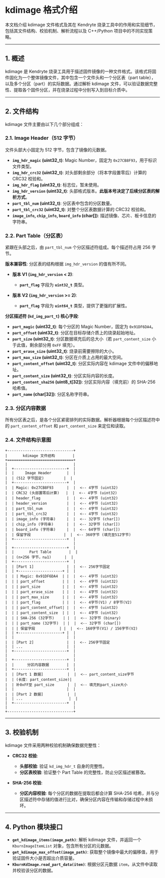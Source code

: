 # kdimage 格式介绍

本文档介绍 kdimage 文件格式及其在 Kendryte 烧录工具中的作用和实现细节，包括其文件结构、校验机制、解析流程以及 C++/Python 项目中的不同实现策略。

---

## 1. 概述

kdimage 是 Kendryte 烧录工具用于描述固件镜像的一种文件格式。该格式将固件固化为一个整体镜像文件，其中包含一个文件头和一个分区表（part table），以及多个分区（part）的实际数据。通过解析 kdimage 文件，可以验证数据完整性、提取各个固件分区，并在烧录过程中分别写入到目标介质中。

---

## 2. 文件结构

kdimage 文件主要由以下几个部分组成：

### 2.1. Image Header（512 字节）

文件头部大小固定为 512 字节，包含了镜像的元数据。

- **`img_hdr_magic` (uint32_t)**: Magic Number，固定为 `0x27CB8F93`，用于标识文件类型。
- **`img_hdr_crc32` (uint32_t)**: 对头部剩余部分（将本字段置零后）计算的 CRC32 校验和。
- **`img_hdr_flag` (uint32_t)**: 标志位，暂未使用。
- **`img_hdr_version` (uint32_t)**: 头部格式版本。**此版本号决定了后续分区表的解析方式**。
- **`part_tbl_num` (uint32_t)**: 分区表中包含的分区数量。
- **`part_tbl_crc32` (uint32_t)**: 对整个分区表数据计算的 CRC32 校验和。
- **`image_info`, `chip_info`, `board_info` (char[])**: 描述镜像、芯片、板卡信息的字符串。

### 2.2. Part Table（分区表）

紧跟在头部之后，由 `part_tbl_num` 个分区描述符组成。每个描述符占用 256 字节。

**版本兼容性**: 分区表的结构根据 `img_hdr_version` 的值有所不同。

- **版本 V1 (`img_hdr_version` < 2)**:
  - **`part_flag`** 字段为 **`uint32_t`** 类型。

- **版本 V2 (`img_hdr_version` >= 2)**:
  - **`part_flag`** 字段为 **`uint64_t`** 类型，提供了更强的扩展性。

**分区描述符 (`kd_img_part_t`) 核心字段**:

- **`part_magic` (uint32_t)**: 每个分区的 Magic Number，固定为 `0x91DF6DA4`。
- **`part_offset` (uint32_t)**: 分区在目标存储介质上的烧录起始地址。
- **`part_size` (uint32_t)**: 分区数据填充后的总大小（若 `part_content_size` 小于此值，剩余部分用 `0xFF` 填充）。
- **`part_erase_size` (uint32_t)**: 烧录前需要擦除的大小。
- **`part_max_size` (uint32_t)**: 分区在介质上占用的最大空间。
- **`part_content_offset` (uint32_t)**: 分区实际内容在 kdimage 文件中的偏移地址。
- **`part_content_size` (uint32_t)**: 分区实际内容的长度。
- **`part_content_sha256` (uint8_t[32])**: 分区实际内容（填充前）的 SHA-256 哈希值。
- **`part_name` (char[32])**: 分区名称字符串。

### 2.3. 分区内容数据

所有分区表之后，是各个分区紧密排列的实际数据。解析器根据每个分区描述符中的 `part_content_offset` 和 `part_content_size` 来定位和读取。

### 2.4. 文件结构示意图

```plaintext
+------------------------------+
|       kdimage 文件结构        |
+==============================+
|                              |
|  +------------------------+  |
|  |     Image Header       |  |
|  | (512 字节固定)         |  |
|  +------------------------+  |
|  | Magic: 0x27CB8F93      |  |  <-- 4字节 (uint32)
|  | CRC32 (头部置零后计算)   |  |  <-- 4字节 (uint32)
|  | header_flag            |  |  <-- 4字节 (uint32)
|  | header_version         |  |  <-- 4字节 (uint32)
|  | part_tbl_num           |  |  <-- 4字节 (uint32)
|  | part_tbl_crc32         |  |  <-- 4字节 (uint32)
|  | image_info (字符串)     |  |  <-- 32字节 (char[])
|  | chip_info (字符串)      |  |  <-- 32字节 (char[])
|  | board_info (字符串)     |  |  <-- 64字节 (char[])
|  | 保留字段               |  |  <-- 360字节 (填充至512字节)
|  +------------------------+  |
|                              |
|  +------------------------+  |
|  |       Part Table        |  |
|  | (n×256 字节，n≥1)      |  |
|  +------------------------+  |
|  | [Part 1]               |  |  <-- 256字节固定
|  | +--------------------+ |  |
|  | | Magic: 0x91DF6DA4  | |  |  <-- 4字节 (uint32)
|  | | part_offset        | |  |  <-- 4字节 (uint32)
|  | | part_size          | |  |  <-- 4字节 (uint32)
|  | | part_erase_size    | |  |  <-- 4字节 (uint32)
|  | | part_max_size      | |  |  <-- 4字节 (uint32)
|  | | part_flag          | |  |  <-- 4字节(V1) / 8字节(V2)
|  | | part_content_offset| |  |  <-- 4字节 (uint32)
|  | | part_content_size  | |  |  <-- 4字节 (uint32)
|  | | SHA-256 (32字节)    | |  |  <-- 32字节 (binary)
|  | | part_name (32字节)  | |  |  <-- 32字节 (char[])
|  | | 保留字段           | |  |  <-- 160字节(V1) / 156字节(V2)
|  | +--------------------+ |  |
|  |                        |  |
|  | [Part 2]               |  |  <-- 256字节固定
|  | ...                    |  |
|  +------------------------+  |
|                              |
|  +------------------------+  |
|  |      分区内容数据        |  |
|  +------------------------+  |
|  | [Part 1 数据]           |  |  <-- part_content_size字节
|  | (长度: part_content_size)| 
|  | 补0xFF至 part_size      |  |  <-- 填充到part_size大小
|  |                        |  |
|  | [Part 2 数据]           |  |
|  | ...                     |  |
|  +------------------------+  |
|                              |
+------------------------------+
```

---

## 3. 校验机制

kdimage 文件采用两种校验机制确保数据完整性：

- **CRC32 校验**:
  - **头部校验**: 验证 `kd_img_hdr_t` 自身的完整性。
  - **分区表校验**: 验证整个 Part Table 的完整性，防止分区描述被篡改。

- **SHA-256 校验**:
  - **分区内容校验**: 每个分区的数据在提取后都会计算 SHA-256 哈希，并与分区描述符中存储的值进行比对，确保分区内容在传输和存储过程中未损坏。

---

## 4. Python 模块接口

- **`get_kdimage_items(image_path)`**: 解析 kdimage 文件，并返回一个 `KburnImageItemList` 对象，包含所有分区的元数据。
- **`get_kdimage_max_offset(image_path)`**: 获取整个镜像中最大的偏移值，用于验证固件大小是否超出介质容量。
- **`KburnKdImage.read_part_data(item)`**: 根据分区元数据 `item`，从文件中读取并校验该分区的数据。
